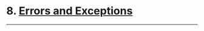 # 8. [Errors and Exceptions]

---

[Errors and Exceptions]:https://docs.python.org/3/tutorial/errors.html

